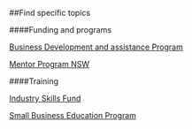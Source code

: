 ##Find specific topics

####Funding and programs

[Business Development and assistance Program](https://www.google.com "Business development and assistance program")

[Mentor Program NSW](https://www.google.com "Mentor program NSW")

####Training

[Industry Skills Fund](https://www.google.com "Industry skills fund")

[Small Business Education Program](https://www.google.com "Small business education programs")
